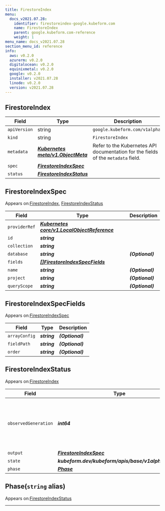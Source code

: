 ```yaml
---
title: FirestoreIndex
menu:
  docs_v2021.07.28:
    identifier: firestoreindex-google.kubeform.com
    name: FirestoreIndex
    parent: google.kubeform.com-reference
    weight: 1
menu_name: docs_v2021.07.28
section_menu_id: reference
info:
  aws: v0.2.0
  azurerm: v0.2.0
  digitalocean: v0.2.0
  equinixmetal: v0.2.0
  google: v0.2.0
  installer: v2021.07.28
  linode: v0.2.0
  version: v2021.07.28
---
```


## FirestoreIndex
| Field | Type | Description |
| ------ | ----- | ----------- |
| `apiVersion` | string | `google.kubeform.com/v1alpha1` |
|    `kind` | string | `FirestoreIndex` |
| `metadata` | ***[Kubernetes meta/v1.ObjectMeta](https://v1-18.docs.kubernetes.io/docs/reference/generated/kubernetes-api/v1.18/#objectmeta-v1-meta)***|Refer to the Kubernetes API documentation for the fields of the `metadata` field.|
| `spec` | ***[FirestoreIndexSpec](#firestoreindexspec)***||
| `status` | ***[FirestoreIndexStatus](#firestoreindexstatus)***||
## FirestoreIndexSpec

Appears on:[FirestoreIndex](#firestoreindex), [FirestoreIndexStatus](#firestoreindexstatus)

| Field | Type | Description |
| ------ | ----- | ----------- |
| `providerRef` | ***[Kubernetes core/v1.LocalObjectReference](https://v1-18.docs.kubernetes.io/docs/reference/generated/kubernetes-api/v1.18/#localobjectreference-v1-core)***||
| `id` | ***string***||
| `collection` | ***string***||
| `database` | ***string***| ***(Optional)*** |
| `fields` | ***[[]FirestoreIndexSpecFields](#firestoreindexspecfields)***||
| `name` | ***string***| ***(Optional)*** |
| `project` | ***string***| ***(Optional)*** |
| `queryScope` | ***string***| ***(Optional)*** |
## FirestoreIndexSpecFields

Appears on:[FirestoreIndexSpec](#firestoreindexspec)

| Field | Type | Description |
| ------ | ----- | ----------- |
| `arrayConfig` | ***string***| ***(Optional)*** |
| `fieldPath` | ***string***| ***(Optional)*** |
| `order` | ***string***| ***(Optional)*** |
## FirestoreIndexStatus

Appears on:[FirestoreIndex](#firestoreindex)

| Field | Type | Description |
| ------ | ----- | ----------- |
| `observedGeneration` | ***int64***| ***(Optional)*** Resource generation, which is updated on mutation by the API Server.|
| `output` | ***[FirestoreIndexSpec](#firestoreindexspec)***| ***(Optional)*** |
| `state` | ***kubeform.dev/kubeform/apis/base/v1alpha1.State***| ***(Optional)*** |
| `phase` | ***[Phase](#phase)***| ***(Optional)*** |
## Phase(`string` alias)

Appears on:[FirestoreIndexStatus](#firestoreindexstatus)

---
